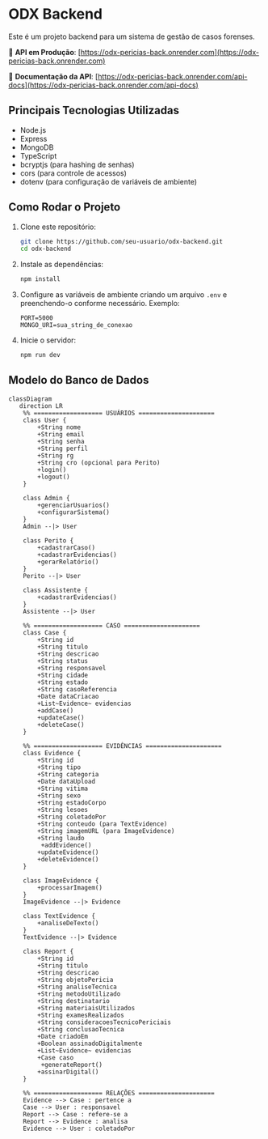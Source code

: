 # ODX Backend

Este é um projeto backend para um sistema de gestão de casos forenses.

🔗 **API em Produção**: [https://odx-pericias-back.onrender.com](https://odx-pericias-back.onrender.com)

🔗 **Documentação da API**: [https://odx-pericias-back.onrender.com/api-docs](https://odx-pericias-back.onrender.com/api-docs)

## Principais Tecnologias Utilizadas
- Node.js
- Express
- MongoDB
- TypeScript
- bcryptjs (para hashing de senhas)
- cors (para controle de acessos)
- dotenv (para configuração de variáveis de ambiente)

## Como Rodar o Projeto

1. Clone este repositório:
   ```sh
   git clone https://github.com/seu-usuario/odx-backend.git
   cd odx-backend
   ```

2. Instale as dependências:
   ```sh
   npm install
   ```

3. Configure as variáveis de ambiente criando um arquivo `.env` e preenchendo-o conforme necessário.
    Exemplo:
   ```env
   PORT=5000
   MONGO_URI=sua_string_de_conexao
   ```

4. Inicie o servidor:
   ```sh
   npm run dev
   ```

## Modelo do Banco de Dados

```mermaid
classDiagram
   direction LR
    %% =================== USUÁRIOS =====================
    class User {
        +String nome
        +String email
        +String senha
        +String perfil
        +String rg
        +String cro (opcional para Perito)
        +login()
        +logout()
    }

    class Admin {
        +gerenciarUsuarios()
        +configurarSistema()
    }
    Admin --|> User

    class Perito {
        +cadastrarCaso()
        +cadastrarEvidencias()
        +gerarRelatório()
    }
    Perito --|> User

    class Assistente {
        +cadastrarEvidencias()
    }
    Assistente --|> User

    %% =================== CASO =====================
    class Case {
        +String id
        +String titulo
        +String descricao
        +String status
        +String responsavel
        +String cidade
        +String estado
        +String casoReferencia
        +Date dataCriacao
        +List~Evidence~ evidencias
        +addCase()
        +updateCase()
        +deleteCase()
    }

    %% =================== EVIDÊNCIAS =====================
    class Evidence {
        +String id
        +String tipo
        +String categoria
        +Date dataUpload
        +String vitima
        +String sexo
        +String estadoCorpo
        +String lesoes
        +String coletadoPor
        +String conteudo (para TextEvidence)
        +String imagemURL (para ImageEvidence)
        +String laudo
         +addEvidence()
        +updateEvidence()
        +deleteEvidence()
    }

    class ImageEvidence {
        +processarImagem()
    }
    ImageEvidence --|> Evidence

    class TextEvidence {
        +analiseDeTexto()
    }
    TextEvidence --|> Evidence

    class Report {
        +String id
        +String titulo
        +String descricao
        +String objetoPericia
        +String analiseTecnica
        +String metodoUtilizado
        +String destinatario
        +String materiaisUtilizados
        +String examesRealizados
        +String consideracoesTecnicoPericiais
        +String conclusaoTecnica
        +Date criadoEm
        +Boolean assinadoDigitalmente
        +List~Evidence~ evidencias
        +Case caso
         +generateReport()
        +assinarDigital()
    }

    %% =================== RELAÇÕES =====================
    Evidence --> Case : pertence a
    Case --> User : responsavel
    Report --> Case : refere-se a
    Report --> Evidence : analisa
    Evidence --> User : coletadoPor
```

